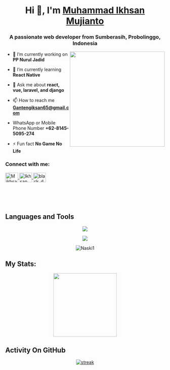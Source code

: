 <h1 align="center">Hi 👋, I'm <a href="https://github.com/Naski1">Muhammad Ikhsan Mujianto</a></h1>
<h3 align="center">A passionate web developer from Sumberasih, Probolinggo, Indonesia</h3>
<img align="right" width="300" src="https://clipart-library.com/images/gce5ryLMi.gif">

- 🔭 I’m currently working on **PP Nurul Jadid**

- 🌱 I’m currently learning **React Native**

- 💬 Ask me about **react, vue, laravel, and django**

- 📫 How to reach me **Gantengiksan65@gmail.com**

- WhatsApp or Mobile Phone Number **+62-8145-5095-274**

- ⚡ Fun fact **No Game No Life**


<h3 align="left">Connect with me:</h3>
<p align="left" style="margin-bottom: 50px">
<a href="https://www.facebook.com/iksan.mujianto.98" target="blank">
  <img align="center" src="https://raw.githubusercontent.com/rahuldkjain/github-profile-readme-generator/master/src/images/icons/Social/facebook.svg" alt="M ikhsan M" height="30" width="40" />
</a>
<a href="https://www.instagram.com/sanz_eror" target="blank">
  <img align="center" src="https://raw.githubusercontent.com/rahuldkjain/github-profile-readme-generator/master/src/images/icons/Social/instagram.svg" alt="Ikhsan_Mujianto" height="30" width="40" />
</a>
<a href="https://wa.me/+6281455095274" target="blank">
  <img align="center" src="https://raw.githubusercontent.com/rahuldkjain/github-profile-readme-generator/master/src/images/icons/Social/whatsapp.svg" alt="black_domon" height="30" width="40" />
</a>
</p>

&nbsp;

## Languages and Tools
<p align="center"> <a href="https://github.com/Naski1"><img src="https://skillicons.dev/icons?i=vscode,github,mongodb,css,html,js,express,bots,nodejs,laravel,django,bootstrap"></a></p>
<p align="center"> <a href="https://github.com/black-domon"><img src="https://skillicons.dev/icons?i=elixir,tailwind,php,mysql,replit"></a></p>

<p align="center"><img align="center" src="https://github-readme-stats.vercel.app/api/top-langs?username=Naski1&show_icons=true&locale=en&layout=compact&bg_color=151515" alt="Naski1"/></p>

## My Stats:
<p align="center">
<img height="200px" src="https://github-readme-stats.vercel.app/api?username=Naski1&hide_border=true&show_icons=true&count_private=true&theme=gruvbox&bg_color=151515">
</p>

## Activity On GitHub
<p align="center">
  <a href="https://github.com/Naski1">      
<img title="stats" alt="streak" src="https://github-readme-streak-stats.herokuapp.com/?user=Naski1&theme=dark&hide_border=true&stroke=f53b3b"/>
</a> 
</p>
